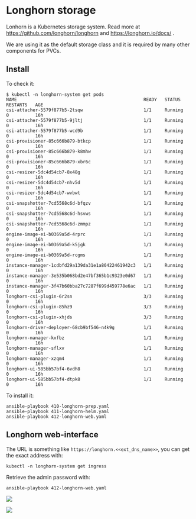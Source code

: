 # Longhorn storage

Lonhorn is a Kubernetes storage system. Read more at https://github.com/longhorn/longhorn
and https://longhorn.io/docs/ .

We are using it as the default storage class and it is required by many other components for PVCs.

## Install

To check it: 

```
$ kubectl -n longhorn-system get pods
NAME                                                READY   STATUS    RESTARTS   AGE
csi-attacher-5579f877b5-2tsqw                       1/1     Running   0          16h
csi-attacher-5579f877b5-9jltj                       1/1     Running   0          16h
csi-attacher-5579f877b5-wcd9b                       1/1     Running   0          16h
csi-provisioner-85c666b879-btkcp                    1/1     Running   0          16h
csi-provisioner-85c666b879-k8mhw                    1/1     Running   0          16h
csi-provisioner-85c666b879-xbr6c                    1/1     Running   0          16h
csi-resizer-5dc4d54cb7-8x48g                        1/1     Running   0          16h
csi-resizer-5dc4d54cb7-nhv5d                        1/1     Running   0          16h
csi-resizer-5dc4d54cb7-wvbwt                        1/1     Running   0          16h
csi-snapshotter-7cd5568c6d-bfqzv                    1/1     Running   0          16h
csi-snapshotter-7cd5568c6d-hsvws                    1/1     Running   0          16h
csi-snapshotter-7cd5568c6d-zmmpz                    1/1     Running   0          16h
engine-image-ei-b0369a5d-4rprc                      1/1     Running   0          16h
engine-image-ei-b0369a5d-k5jgk                      1/1     Running   0          16h
engine-image-ei-b0369a5d-rcgms                      1/1     Running   0          16h
instance-manager-1cdbfd29a139da31e1a80422461942c3   1/1     Running   0          16h
instance-manager-3e535b068bd2e47bf365b1c9323e0d67   1/1     Running   0          16h
instance-manager-3f47b60bba27c7287f699d459778e6ac   1/1     Running   0          16h
longhorn-csi-plugin-6r2sn                           3/3     Running   0          16h
longhorn-csi-plugin-85hz9                           3/3     Running   0          16h
longhorn-csi-plugin-xhjds                           3/3     Running   0          16h
longhorn-driver-deployer-68cb9bf546-n4k9g           1/1     Running   0          16h
longhorn-manager-kxfbz                              1/1     Running   0          16h
longhorn-manager-sflxv                              1/1     Running   0          16h
longhorn-manager-xzqm4                              1/1     Running   0          16h
longhorn-ui-585bb57bf4-6vdh8                        1/1     Running   0          16h
longhorn-ui-585bb57bf4-dtpk8                        1/1     Running   0          16h
```

To install it:

```
ansible-playbook 410-longhorn-prep.yaml 
ansible-playbook 411-longhorn-helm.yaml  
ansible-playbook 412-longhorn-web.yaml 
```

## Longhorn web-interface

The URL is something like `https://longhorn.<<ext_dns_name>>`, 
you can get the exact address with:
```
kubectl -n longhorn-system get ingress
```

Retrieve the admin password with:

```
ansible-playbook 412-longhorn-web.yaml
```

![](screenshot3.png "")

![](longhorn.png "")

